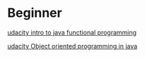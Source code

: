 # Beginner

[udacity intro to java functional programming](https://classroom.udacity.com/courses/ud282)

[udacity Object oriented programming in java](https://classroom.udacity.com/courses/ud283)
